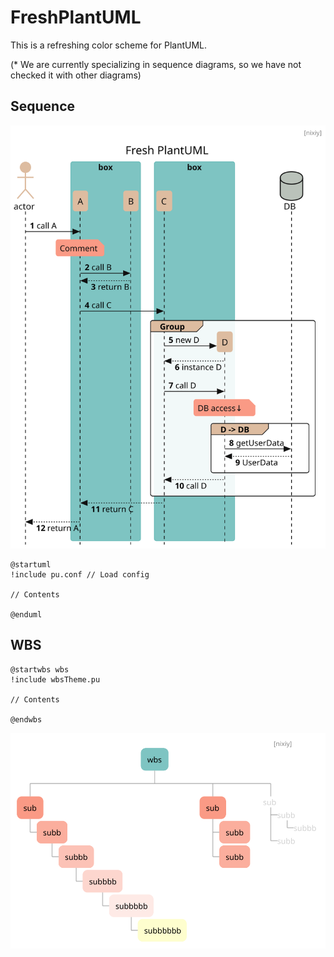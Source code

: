 # FreshPlantUML

This is a refreshing color scheme for PlantUML.

(* We are currently specializing in sequence diagrams, so we have not checked it with other diagrams)

## Sequence
![Example](/out/example/test.svg)


```pu
@startuml
!include pu.conf // Load config

// Contents

@enduml
```

## WBS

```pu
@startwbs wbs
!include wbsTheme.pu

// Contents

@endwbs
```

![Example](/out/example/wbs.svg)